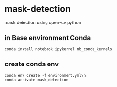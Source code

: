 # mask-detection
mask detection using open-cv python

## in Base environment Conda
    conda install notebook ipykernel nb_conda_kernels

## create conda env
    conda env create -f environment.yml\n
    conda activate mask_detection

